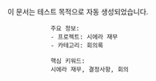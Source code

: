 이 문서는 테스트 목적으로 자동 생성되었습니다.
                
                주요 정보:
                - 프로젝트: 시에라 재무
                - 카테고리: 회의록
                
                핵심 키워드:
                시에라 재무, 결정사항, 회의